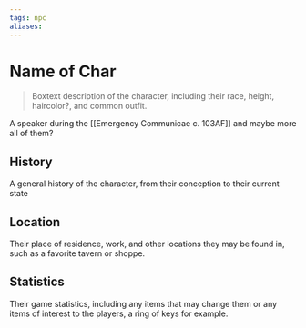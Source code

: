 ```yaml
---
tags: npc
aliases:
---
```

# Name of Char

> Boxtext description of the character, including their race, height, haircolor?, and common outfit.

A speaker during the [[Emergency Communicae c. 103AF]] and maybe more all of them?

## History
A general history of the character, from their conception to their current state

## Location
Their place of residence, work, and other locations they may be found in, such as a favorite tavern or shoppe.

## Statistics
Their game statistics, including any items that may change them or any items of interest to the players, a ring of keys for example.